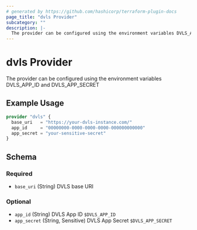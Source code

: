 ```yaml
---
# generated by https://github.com/hashicorp/terraform-plugin-docs
page_title: "dvls Provider"
subcategory: ""
description: |-
  The provider can be configured using the environment variables DVLS_APP_ID and DVLS_APP_SECRET
---
```


# dvls Provider

The provider can be configured using the environment variables DVLS_APP_ID and DVLS_APP_SECRET

## Example Usage

```terraform
provider "dvls" {
  base_uri   = "https://your-dvls-instance.com/"
  app_id     = "00000000-0000-0000-0000-000000000000"
  app_secret = "your-sensitive-secret"
}
```

<!-- schema generated by tfplugindocs -->
## Schema

### Required

- `base_uri` (String) DVLS base URI

### Optional

- `app_id` (String) DVLS App ID `$DVLS_APP_ID`
- `app_secret` (String, Sensitive) DVLS App Secret `$DVLS_APP_SECRET`
